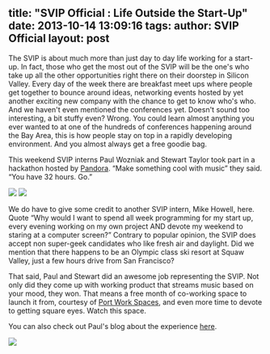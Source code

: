 ﻿title: "SVIP Official : Life Outside the Start-Up"
date: 2013-10-14 13:09:16
tags:
author: SVIP Official
layout: post
---

The SVIP is about much more than just day to day life working for a start-up. In fact, those who get the most out of the SVIP will be the one's who take up all the other opportunities right there on their doorstep in Silicon Valley. Every day of the week there are breakfast meet ups where people get together to bounce around ideas, networking events hosted by yet another exciting new company with the chance to get to know who's who. And we haven't even mentioned the conferences yet. Doesn't sound too interesting, a bit stuffy even? Wrong. You could learn almost anything you ever wanted to at one of the hundreds of conferences happening around the Bay Area, this is how people stay on top in a rapidly developing environment. And you almost always get a free goodie bag.

<!-- more -->

This weekend SVIP interns Paul Wozniak and Stewart Taylor took part in a hackathon hosted by [Pandora](http://hellahackoakland.splashthat.com/). “Make something cool with music” they said. “You have 32 hours. Go.”

![](/img/life1.jpg)
![](/img/life2.jpg)
 
We do have to give some credit to another SVIP intern, Mike Howell, here. Quote “Why would I want to spend all week programming for my start up, every evening working on my own project AND devote my weekend to staring at a computer screen?” Contrary to popular opinion, the SVIP does accept non super-geek candidates who like fresh air and daylight. Did we mention that there happens to be an Olympic class ski resort at Squaw Valley, just a few hours drive from San Francisco?

That said, Paul and Stewart did an awesome job representing the SVIP. Not only did they come up with working product that streams music based on your mood, they won. That means a free month of co-working space to launch it from, courtesy of [Port Work Spaces](http://www.portoffices.com/), and even more time to devote to getting square eyes. Watch this space.

You can also check out Paul's blog about the experience [here](http://paulwozniak.wordpress.com/2013/10/01/my-first-hackathon-hella-hack/).

![](/img/life3.jpg)